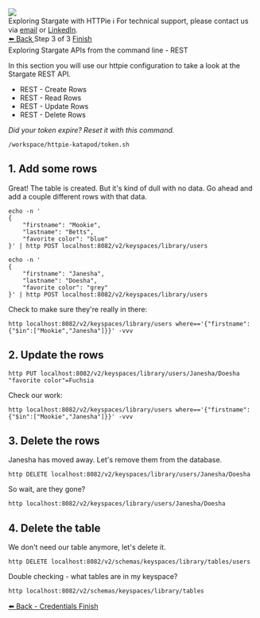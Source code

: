 <!-- TOP -->
<div class="top">
  <img src="https://datastax-academy.github.io/katapod-shared-assets/images/ds-academy-2023.svg" />
  <div class="scenario-title-section">
    <span class="scenario-title">Exploring Stargate with HTTPie</span>
    <span class="scenario-subtitle">ℹ️ For technical support, please contact us via <a href="mailto:kirsten.hunter@datastax.com">email</a> or <a href="https://linkedin.com/in/synedra">LinkedIn</a>.</span>
  </div>
</div>

<!-- NAVIGATION -->
<div id="navigation-top" class="navigation-top">
 <a href='command:katapod.loadPage?[{"step":"step2-cassandra"}]' 
   class="btn btn-dark navigation-top-left">⬅️ Back
 </a>
<span class="step-count"> Step 3 of 3</span>
 <a href='command:katapod.loadPage?[{"step":"finish-cassandra"}]' 
    class="btn btn-dark navigation-top-right">Finish
  </a>
</div>

<!-- CONTENT -->

<div class="step-title">Exploring Stargate APIs from the command line - REST</div>

In this section you will use our httpie configuration to take a look at the Stargate REST API.

- REST - Create Rows
- REST - Read Rows
- REST - Update Rows
- REST - Delete Rows

_Did your token expire? Reset it with this command._

```
/workspace/httpie-katapod/token.sh
```

## 1. Add some rows

Great! The table is created. But it's kind of dull with no data. Go ahead and add a couple different rows with that data.

```
echo -n '
{
    "firstname": "Mookie",
    "lastname": "Betts",
    "favorite color": "blue"
}' | http POST localhost:8082/v2/keyspaces/library/users
```

```
echo -n '
{
    "firstname": "Janesha",
    "lastname": "Doesha",
    "favorite color": "grey"
}' | http POST localhost:8082/v2/keyspaces/library/users
```

Check to make sure they're really in there:

```
http localhost:8082/v2/keyspaces/library/users where=='{"firstname":{"$in":["Mookie","Janesha"]}}' -vvv
```

## 2. Update the rows

```
http PUT localhost:8082/v2/keyspaces/library/users/Janesha/Doesha "favorite color"=Fuchsia
```

Check our work:

```
http localhost:8082/v2/keyspaces/library/users where=='{"firstname":{"$in":["Mookie","Janesha"]}}' -vvv
```

## 3. Delete the rows

Janesha has moved away. Let's remove them from the database.

```
http DELETE localhost:8082/v2/keyspaces/library/users/Janesha/Doesha
```

So wait, are they gone?

```
http localhost:8082/v2/keyspaces/library/users/Janesha/Doesha
```

## 4. Delete the table

We don't need our table anymore, let's delete it.

```
http DELETE localhost:8082/v2/schemas/keyspaces/library/tables/users
```

Double checking - what tables are in my keyspace?

```
http localhost:8082/v2/schemas/keyspaces/library/tables
```

<div id="navigation-bottom" class="navigation-bottom">
 <a href='command:katapod.loadPage?[{"step":"step2-cassandra"}]'
   class="btn btn-dark navigation-bottom-left">⬅️ Back - Credentials
 </a>
 <a href='command:katapod.loadPage?[{"step":"finish-cassandra"}]'
    class="btn btn-dark navigation-bottom-right">Finish
  </a>
</div>
